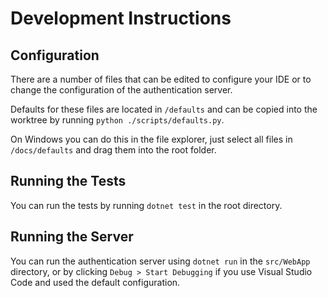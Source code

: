 # Development Instructions

## Configuration

There are a number of files that can be edited to configure your IDE or to
change the configuration of the authentication server.

Defaults for these files are located in `/defaults` and can be copied into the
worktree by running `python ./scripts/defaults.py`.

On Windows you can do this in the file explorer, just select all files in
`/docs/defaults` and drag them into the root folder.

## Running the Tests

You can run the tests by running `dotnet test` in the root directory.

## Running the Server

You can run the authentication server using `dotnet run` in the `src/WebApp`
directory, or by clicking `Debug > Start Debugging` if you use Visual Studio Code
and used the default configuration.
